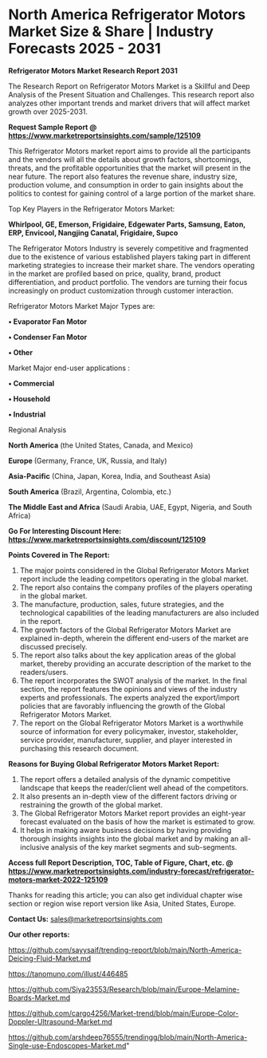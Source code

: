 # North America Refrigerator Motors Market Size & Share | Industry Forecasts 2025 - 2031

<strong>Refrigerator Motors Market Research Report 2031</strong>

The Research Report on Refrigerator Motors Market is a Skillful and Deep Analysis of the Present Situation and Challenges. This research report also analyzes other important trends and market drivers that will affect market growth over 2025-2031.

<strong>Request Sample Report @ <a href=https://www.marketreportsinsights.com/sample/125109>https://www.marketreportsinsights.com/sample/125109</a></strong>

This Refrigerator Motors market report aims to provide all the participants and the vendors will all the details about growth factors, shortcomings, threats, and the profitable opportunities that the market will present in the near future. The report also features the revenue share, industry size, production volume, and consumption in order to gain insights about the politics to contest for gaining control of a large portion of the market share.

Top Key Players in the Refrigerator Motors Market:

<strong>Whirlpool, GE, Emerson, Frigidaire, Edgewater Parts, Samsung, Eaton, ERP, Envicool, Nangjing Canatal, Frigidaire, Supco</strong>

The Refrigerator Motors Industry is severely competitive and fragmented due to the existence of various established players taking part in different marketing strategies to increase their market share. The vendors operating in the market are profiled based on price, quality, brand, product differentiation, and product portfolio. The vendors are turning their focus increasingly on product customization through customer interaction.

Refrigerator Motors Market Major Types are:

<strong>• Evaporator Fan Motor

• Condenser Fan Motor

• Other</strong>

Market Major end-user applications :

<strong>• Commercial

• Household

• Industrial</strong>

Regional Analysis

</u><strong><b>North America</b></strong> (the United States, Canada, and Mexico)

<strong><b>Europe </b></strong>(Germany, France, UK, Russia, and Italy)

<strong><b>Asia-Pacific</b></strong> (China, Japan, Korea, India, and Southeast Asia)

<strong><b>South America</b></strong> (Brazil, Argentina, Colombia, etc.)

<strong><b>The Middle East and Africa</b></strong> (Saudi Arabia, UAE, Egypt, Nigeria, and South Africa)

<strong>Go For Interesting Discount Here: <a href=https://www.marketreportsinsights.com/discount/125109>https://www.marketreportsinsights.com/discount/125109</a></strong>

<strong>Points Covered in The Report:</strong>
<ol>
  <li>The major points considered in the Global Refrigerator Motors Market report include the leading competitors operating in the global market.</li>
  <li>The report also contains the company profiles of the players operating in the global market.</li>
  <li>The manufacture, production, sales, future strategies, and the technological capabilities of the leading manufacturers are also included in the report.</li>
  <li>The growth factors of the Global Refrigerator Motors Market are explained in-depth, wherein the different end-users of the market are discussed precisely.</li>
  <li>The report also talks about the key application areas of the global market, thereby providing an accurate description of the market to the readers/users.</li>
  <li>The report incorporates the SWOT analysis of the market. In the final section, the report features the opinions and views of the industry experts and professionals. The experts analyzed the export/import policies that are favorably influencing the growth of the Global Refrigerator Motors Market.</li>
  <li>The report on the Global Refrigerator Motors Market is a worthwhile source of information for every policymaker, investor, stakeholder, service provider, manufacturer, supplier, and player interested in purchasing this research document.</li>
</ol>
<strong>Reasons for Buying Global Refrigerator Motors Market Report:</strong>

<ol>
  <li>The report offers a detailed analysis of the dynamic competitive landscape that keeps the reader/client well ahead of the competitors.</li>
  <li>It also presents an in-depth view of the different factors driving or restraining the growth of the global market.</li>
  <li>The Global Refrigerator Motors Market report provides an eight-year forecast evaluated on the basis of how the market is estimated to grow.</li>
  <li>It helps in making aware business decisions by having providing thorough insights insights into the global market and by making an all-inclusive analysis of the key market segments and sub-segments.</li>
</ol>
<strong>Access full Report Description, TOC, Table of Figure, Chart, etc. @ <a href=https://www.marketreportsinsights.com/industry-forecast/refrigerator-motors-market-2022-125109>https://www.marketreportsinsights.com/industry-forecast/refrigerator-motors-market-2022-125109</a></strong>


Thanks for reading this article; you can also get individual chapter wise section or region wise report version like Asia, United States, Europe.

<strong>Contact Us:</strong>
sales@marketreportsinsights.com

<strong>Our other reports:</strong>

<a href=https://github.com/sayysaif/trending-report/blob/main/North-America-Deicing-Fluid-Market.md>https://github.com/sayysaif/trending-report/blob/main/North-America-Deicing-Fluid-Market.md</a>

<a href=https://tanomuno.com/illust/446485>https://tanomuno.com/illust/446485</a>

<a href=https://github.com/Siya23553/Research/blob/main/Europe-Melamine-Boards-Market.md>https://github.com/Siya23553/Research/blob/main/Europe-Melamine-Boards-Market.md</a>

<a href=https://github.com/cargo4256/Market-trend/blob/main/Europe-Color-Doppler-Ultrasound-Market.md>https://github.com/cargo4256/Market-trend/blob/main/Europe-Color-Doppler-Ultrasound-Market.md</a>

<a href=https://github.com/arshdeep76555/trendingg/blob/main/North-America-Single-use-Endoscopes-Market.md>https://github.com/arshdeep76555/trendingg/blob/main/North-America-Single-use-Endoscopes-Market.md</a>"
